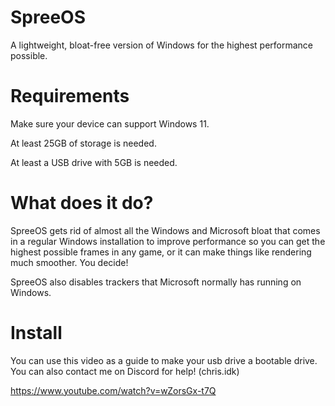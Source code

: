 # SpreeOS
A lightweight, bloat-free version of Windows for the highest performance possible.

# Requirements
Make sure your device can support Windows 11.

At least 25GB of storage is needed.

At least a USB drive with 5GB is needed.

# What does it do?
SpreeOS gets rid of almost all the Windows and Microsoft bloat that comes in a regular Windows installation to improve performance so you can get the highest
possible frames in any game, or it can make things like rendering much smoother. You decide!

SpreeOS also disables trackers that Microsoft normally has running on Windows.

# Install

You can use this video as a guide to make your usb drive a bootable drive. You can also contact me on Discord for help! (chris.idk)

https://www.youtube.com/watch?v=wZorsGx-t7Q
